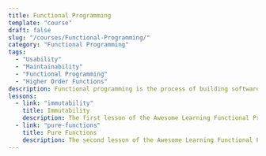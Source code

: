 ```yaml
---
title: Functional Programming
template: "course"
draft: false
slug: "/courses/Functional-Programming/"
category: "Functional Programming"
tags:
  - "Usability"
  - "Maintainability"
  - "Functional Programming"
  - "Higher Order Functions"
description: Functional programming is the process of building software by composing pure functions, avoiding shared state, mutable data, and side-effects. Functional programming is declarative rather than imperative, and application state flows through pure functions. Contrast with object oriented programming, where application state is usually shared and colocated with methods in objects. This course introduces engineers to some of the base-level concepts of functional programming.
lessons:
  - link: "immutability"
    title: Immutability
    description: The first lesson of the Awesome Learning Functional Programming course will teach students how to apply the concept of immutability (the idea that something cannot be modified after being instantiated) to your code and how to avoid common pitfalls in JavaScript.
  - link: "pure-functions"
    title: Pure Functions
    description: The second lesson of the Awesome Learning Functional Programming course will teach students how to apply the concept of functional purity to your code and how to write and recognize pure functions.
---
```

